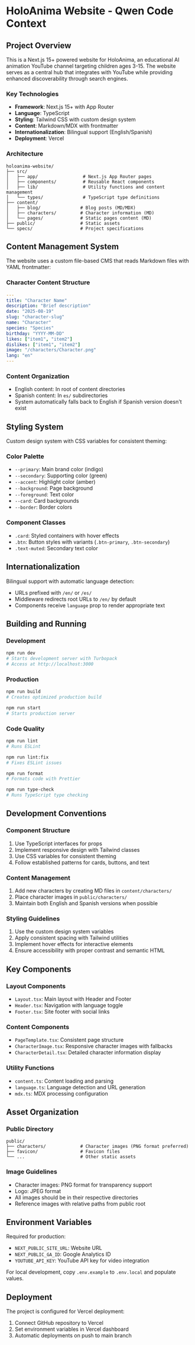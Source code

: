 # HoloAnima Website - Qwen Code Context

## Project Overview

This is a Next.js 15+ powered website for HoloAnima, an educational AI animation YouTube channel targeting children ages 3-15. The website serves as a central hub that integrates with YouTube while providing enhanced discoverability through search engines.

### Key Technologies
- **Framework**: Next.js 15+ with App Router
- **Language**: TypeScript
- **Styling**: Tailwind CSS with custom design system
- **Content**: Markdown/MDX with frontmatter
- **Internationalization**: Bilingual support (English/Spanish)
- **Deployment**: Vercel

### Architecture
```
holoanima-website/
├── src/
│   ├── app/                 # Next.js App Router pages
│   ├── components/          # Reusable React components
│   ├── lib/                 # Utility functions and content management
│   └── types/               # TypeScript type definitions
├── content/
│   ├── blog/               # Blog posts (MD/MDX)
│   ├── characters/         # Character information (MD)
│   └── pages/              # Static pages content (MD)
├── public/                 # Static assets
└── specs/                  # Project specifications
```

## Content Management System

The website uses a custom file-based CMS that reads Markdown files with YAML frontmatter:

### Character Content Structure
```yaml
---
title: "Character Name"
description: "Brief description"
date: "2025-08-19"
slug: "character-slug"
name: "Character"
species: "Species"
birthday: "YYYY-MM-DD"
likes: ["item1", "item2"]
dislikes: ["item1", "item2"]
image: "/characters/Character.png"
lang: "en"
---
```

### Content Organization
- English content: In root of content directories
- Spanish content: In `es/` subdirectories
- System automatically falls back to English if Spanish version doesn't exist

## Styling System

Custom design system with CSS variables for consistent theming:

### Color Palette
- `--primary`: Main brand color (indigo)
- `--secondary`: Supporting color (green)
- `--accent`: Highlight color (amber)
- `--background`: Page background
- `--foreground`: Text color
- `--card`: Card backgrounds
- `--border`: Border colors

### Component Classes
- `.card`: Styled containers with hover effects
- `.btn`: Button styles with variants (`.btn-primary`, `.btn-secondary`)
- `.text-muted`: Secondary text color

## Internationalization

Bilingual support with automatic language detection:
- URLs prefixed with `/en/` or `/es/`
- Middleware redirects root URLs to `/en/` by default
- Components receive `language` prop to render appropriate text

## Building and Running

### Development
```bash
npm run dev
# Starts development server with Turbopack
# Access at http://localhost:3000
```

### Production
```bash
npm run build
# Creates optimized production build

npm run start
# Starts production server
```

### Code Quality
```bash
npm run lint
# Runs ESLint

npm run lint:fix
# Fixes ESLint issues

npm run format
# Formats code with Prettier

npm run type-check
# Runs TypeScript type checking
```

## Development Conventions

### Component Structure
1. Use TypeScript interfaces for props
2. Implement responsive design with Tailwind classes
3. Use CSS variables for consistent theming
4. Follow established patterns for cards, buttons, and text

### Content Management
1. Add new characters by creating MD files in `content/characters/`
2. Place character images in `public/characters/`
3. Maintain both English and Spanish versions when possible

### Styling Guidelines
1. Use the custom design system variables
2. Apply consistent spacing with Tailwind utilities
3. Implement hover effects for interactive elements
4. Ensure accessibility with proper contrast and semantic HTML

## Key Components

### Layout Components
- `Layout.tsx`: Main layout with Header and Footer
- `Header.tsx`: Navigation with language toggle
- `Footer.tsx`: Site footer with social links

### Content Components
- `PageTemplate.tsx`: Consistent page structure
- `CharacterImage.tsx`: Responsive character images with fallbacks
- `CharacterDetail.tsx`: Detailed character information display

### Utility Functions
- `content.ts`: Content loading and parsing
- `language.ts`: Language detection and URL generation
- `mdx.ts`: MDX processing configuration

## Asset Organization

### Public Directory
```
public/
├── characters/             # Character images (PNG format preferred)
├── favicon/                # Favicon files
└── ...                     # Other static assets
```

### Image Guidelines
- Character images: PNG format for transparency support
- Logo: JPEG format
- All images should be in their respective directories
- Reference images with relative paths from public root

## Environment Variables

Required for production:
- `NEXT_PUBLIC_SITE_URL`: Website URL
- `NEXT_PUBLIC_GA_ID`: Google Analytics ID
- `YOUTUBE_API_KEY`: YouTube API key for video integration

For local development, copy `.env.example` to `.env.local` and populate values.

## Deployment

The project is configured for Vercel deployment:
1. Connect GitHub repository to Vercel
2. Set environment variables in Vercel dashboard
3. Automatic deployments on push to main branch